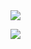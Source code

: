 <img src="https://capsule-render.vercel.app/api?type=waving&color=0%:ffabe1,100%:ffe6f7&height=270&section=header&text=welcome!&fontSize=70&fontColor=ffffff&desc=heeju's%20Github%20profile&fontAlign=60" />

<a href="https://www.instagram.com/hh__moa/" target="_blank"><img src="https://img.shields.io/badge/instagram-C689C6?style=flat-square&logo=instagram&logoColor=white"></a>

